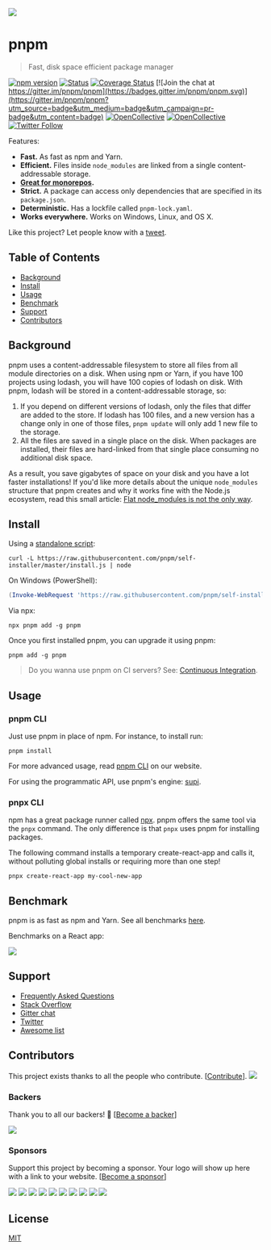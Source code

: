 ![](https://i.imgur.com/qlW1eEG.png)

# pnpm

> Fast, disk space efficient package manager

[![npm version](https://img.shields.io/npm/v/pnpm.svg)](https://www.npmjs.com/package/pnpm)
[![Status](https://travis-ci.com/pnpm/pnpm.svg?branch=master)](https://travis-ci.com/pnpm/pnpm "See test builds")
[![Coverage Status](https://coveralls.io/repos/github/pnpm/pnpm/badge.svg?branch=master)](https://coveralls.io/github/pnpm/pnpm?branch=master)
[![Join the chat at https://gitter.im/pnpm/pnpm](https://badges.gitter.im/pnpm/pnpm.svg)](https://gitter.im/pnpm/pnpm?utm_source=badge&utm_medium=badge&utm_campaign=pr-badge&utm_content=badge)
[![OpenCollective](https://opencollective.com/pnpm/backers/badge.svg)](#backers)
[![OpenCollective](https://opencollective.com/pnpm/sponsors/badge.svg)](#sponsors)
[![Twitter Follow](https://img.shields.io/twitter/follow/pnpmjs.svg?style=social&label=Follow)](https://twitter.com/pnpmjs)

Features:

* **Fast.** As fast as npm and Yarn.
* **Efficient.** Files inside `node_modules` are linked from a single content-addressable storage.
* **[Great for monorepos](https://pnpm.js.org/en/workspaces).**
* **Strict.** A package can access only dependencies that are specified in its `package.json`.
* **Deterministic.** Has a lockfile called `pnpm-lock.yaml`.
* **Works everywhere.** Works on Windows, Linux, and OS X.

Like this project? Let people know with a [tweet](https://bit.ly/tweet-pnpm).

## Table of Contents

* [Background](#background)
* [Install](#install)
* [Usage](#usage)
* [Benchmark](#benchmark)
* [Support](#support)
* [Contributors](#contributors)

## Background

pnpm uses a content-addressable filesystem to store all files from all module directories on a disk.
When using npm or Yarn, if you have 100 projects using lodash, you will have 100 copies of lodash on disk.
With pnpm, lodash will be stored in a content-addressable storage, so:

1. If you depend on different versions of lodash, only the files that differ are added to the store.
  If lodash has 100 files, and a new version has a change only in one of those files,
  `pnpm update` will only add 1 new file to the storage.
1. All the files are saved in a single place on the disk. When packages are installed, their files are hard-linked
  from that single place consuming no additional disk space.

As a result, you save gigabytes of space on your disk and you have a lot faster installations!
If you'd like more details about the unique `node_modules` structure that pnpm creates and
why it works fine with the Node.js ecosystem, read this small article: [Flat node_modules is not the only way](https://medium.com/pnpm/flat-node-modules-is-not-the-only-way-d2e40f7296a3).

## Install

Using a [standalone script](https://github.com/pnpm/self-installer#readme):

```
curl -L https://raw.githubusercontent.com/pnpm/self-installer/master/install.js | node
```

On Windows (PowerShell):

```powershell
(Invoke-WebRequest 'https://raw.githubusercontent.com/pnpm/self-installer/master/install.js').Content | node
```


Via npx:

```
npx pnpm add -g pnpm
```

Once you first installed pnpm, you can upgrade it using pnpm:

```
pnpm add -g pnpm
```

> Do you wanna use pnpm on CI servers? See: [Continuous Integration](https://pnpm.js.org/en/continuous-integration).

## Usage

### pnpm CLI

Just use pnpm in place of npm. For instance, to install run:

```
pnpm install
```

For more advanced usage, read [pnpm CLI](https://pnpm.js.org/en/pnpm-cli) on our website.

For using the programmatic API, use pnpm's engine: [supi](packages/supi).

### pnpx CLI

npm has a great package runner called [npx](https://medium.com/@maybekatz/introducing-npx-an-npm-package-runner-55f7d4bd282b).
pnpm offers the same tool via the `pnpx` command. The only difference is that `pnpx` uses pnpm for installing packages.

The following command installs a temporary create-react-app and calls it,
without polluting global installs or requiring more than one step!

```
pnpx create-react-app my-cool-new-app
```

## Benchmark

pnpm is as fast as npm and Yarn. See all benchmarks [here](https://github.com/pnpm/benchmarks-of-javascript-package-managers).

Benchmarks on a React app:

![](https://cdn.rawgit.com/pnpm/benchmarks-of-javascript-package-managers/b14c3e8/results/imgs/react-app.svg)

## Support

- [Frequently Asked Questions](https://pnpm.js.org/en/faq)
- [Stack Overflow](https://stackoverflow.com/questions/tagged/pnpm)
- [Gitter chat](https://gitter.im/pnpm/pnpm)
- [Twitter](https://twitter.com/pnpmjs)
- [Awesome list](https://github.com/pnpm/awesome-pnpm)

## Contributors

This project exists thanks to all the people who contribute. [[Contribute](../../blob/master/CONTRIBUTING.md)].
<a href="../../graphs/contributors"><img src="https://opencollective.com/pnpm/contributors.svg?width=890&button=false" /></a>

### Backers

Thank you to all our backers! 🙏 [[Become a backer](https://opencollective.com/pnpm#backer)]

<a href="https://opencollective.com/pnpm#backers" target="_blank"><img src="https://opencollective.com/pnpm/backers.svg?width=890"></a>

### Sponsors

Support this project by becoming a sponsor. Your logo will show up here with a link to your website. [[Become a sponsor](https://opencollective.com/pnpm#sponsor)]

<a href="https://opencollective.com/pnpm/sponsor/0/website" target="_blank"><img src="https://opencollective.com/pnpm/sponsor/0/avatar.svg"></a>
<a href="https://opencollective.com/pnpm/sponsor/1/website" target="_blank"><img src="https://opencollective.com/pnpm/sponsor/1/avatar.svg"></a>
<a href="https://opencollective.com/pnpm/sponsor/2/website" target="_blank"><img src="https://opencollective.com/pnpm/sponsor/2/avatar.svg"></a>
<a href="https://opencollective.com/pnpm/sponsor/3/website" target="_blank"><img src="https://opencollective.com/pnpm/sponsor/3/avatar.svg"></a>
<a href="https://opencollective.com/pnpm/sponsor/4/website" target="_blank"><img src="https://opencollective.com/pnpm/sponsor/4/avatar.svg"></a>
<a href="https://opencollective.com/pnpm/sponsor/5/website" target="_blank"><img src="https://opencollective.com/pnpm/sponsor/5/avatar.svg"></a>
<a href="https://opencollective.com/pnpm/sponsor/6/website" target="_blank"><img src="https://opencollective.com/pnpm/sponsor/6/avatar.svg"></a>
<a href="https://opencollective.com/pnpm/sponsor/7/website" target="_blank"><img src="https://opencollective.com/pnpm/sponsor/7/avatar.svg"></a>
<a href="https://opencollective.com/pnpm/sponsor/8/website" target="_blank"><img src="https://opencollective.com/pnpm/sponsor/8/avatar.svg"></a>
<a href="https://opencollective.com/pnpm/sponsor/9/website" target="_blank"><img src="https://opencollective.com/pnpm/sponsor/9/avatar.svg"></a>

## License

[MIT](https://github.com/pnpm/pnpm/blob/master/LICENSE)
